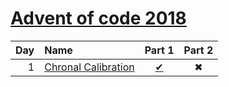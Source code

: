 [Advent of code 2018](https://adventofcode.com/2018)
=====================
| Day | Name                        | Part 1                      | Part 2   |
|----:|:----------------------------|:---------------------------:|:--------:|
| 1   | [Chronal Calibration][Day1] | [&#10004;](./Day1/Part1.fs) | &#10006; |

[Day1]: https://adventofcode.com/2018/day/1